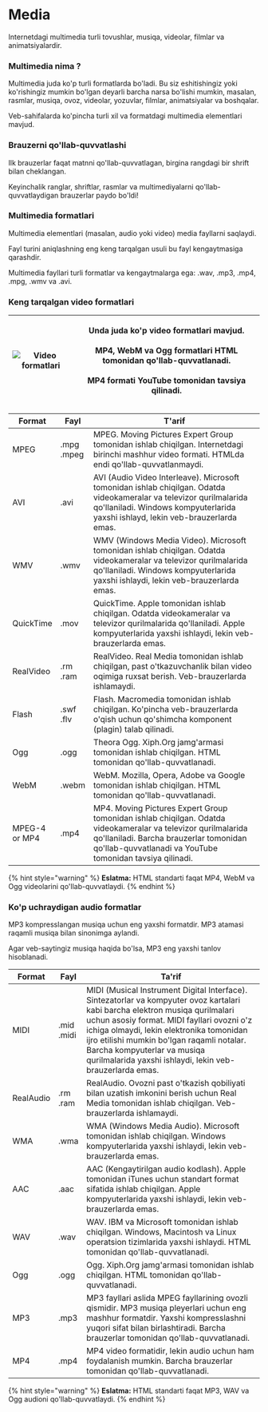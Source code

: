 # Media

Internetdagi multimedia turli tovushlar, musiqa, videolar, filmlar va animatsiyalardir.

### Multimedia nima ?

Multimedia juda ko'p turli formatlarda bo'ladi. Bu siz eshitishingiz yoki ko'rishingiz mumkin bo'lgan deyarli barcha narsa bo'lishi mumkin, masalan, rasmlar, musiqa, ovoz, videolar, yozuvlar, filmlar, animatsiyalar va boshqalar.

Veb-sahifalarda ko'pincha turli xil va formatdagi multimedia elementlari mavjud.

### Brauzerni qo'llab-quvvatlashi

Ilk brauzerlar faqat matnni qo'llab-quvvatlagan, birgina rangdagi bir shrift bilan cheklangan.

Keyinchalik ranglar, shriftlar, rasmlar va multimediyalarni qo'llab-quvvatlaydigan brauzerlar paydo bo'ldi!

### Multimedia formatlari

Multimedia elementlari (masalan, audio yoki video) media fayllarni saqlaydi.

Fayl turini aniqlashning eng keng tarqalgan usuli bu fayl kengaytmasiga qarashdir.

Multimedia fayllari turli formatlar va  kengaytmalarga ega: .wav, .mp3, .mp4, .mpg, .wmv va .avi.

### Keng tarqalgan video formatlari

| ![Video formatlari](https://www.w3schools.com/html/pic\_video.jpg) | <p>Unda juda ko'p video formatlari mavjud.<br><br>MP4, WebM va Ogg formatlari HTML tomonidan qo'llab-quvvatlanadi.<br><br>MP4 formati YouTube tomonidan tavsiya qilinadi.</p> |
| ------------------------------------------------------------------ | ----------------------------------------------------------------------------------------------------------------------------------------------------------------------------- |

| Format                  | Fayl                 | T'arif                                                                                                                                                                                                               |
| ----------------------- | -------------------- | -------------------------------------------------------------------------------------------------------------------------------------------------------------------------------------------------------------------- |
| MPEG                    | <p>.mpg<br>.mpeg</p> | MPEG. Moving Pictures Expert Group tomonidan ishlab chiqilgan. Internetdagi birinchi mashhur video formati. HTMLda endi qo'llab-quvvatlanmaydi.                                                                      |
| AVI                     | .avi                 | AVI (Audio Video Interleave). Microsoft tomonidan ishlab chiqilgan. Odatda videokameralar va televizor qurilmalarida qo'llaniladi. Windows kompyuterlarida yaxshi ishlayd, lekin veb-brauzerlarda emas.              |
| WMV                     | .wmv                 | WMV (Windows Media Video). Microsoft tomonidan ishlab chiqilgan. Odatda videokameralar va televizor qurilmalarida qo'llaniladi. Windows kompyuterlarida yaxshi ishlaydi, lekin veb-brauzerlarda emas.                |
| QuickTime               | .mov                 | QuickTime. Apple tomonidan ishlab chiqilgan. Odatda videokameralar va televizor qurilmalarida qo'llaniladi. Apple kompyuterlarida yaxshi ishlaydi, lekin veb-brauzerlarda emas.                                      |
| RealVideo               | <p>.rm<br>.ram</p>   | RealVideo. Real Media tomonidan ishlab chiqilgan, past o'tkazuvchanlik bilan video oqimiga ruxsat berish. Veb-brauzerlarda ishlamaydi.                                                                               |
| Flash                   | <p>.swf<br>.flv</p>  | Flash. Macromedia tomonidan ishlab chiqilgan. Ko'pincha veb-brauzerlarda o'qish uchun qo'shimcha komponent (plagin) talab qilinadi.                                                                                  |
| Ogg                     | .ogg                 | Theora Ogg. Xiph.Org jamg'armasi tomonidan ishlab chiqilgan. HTML tomonidan qo'llab-quvvatlanadi.                                                                                                                    |
| WebM                    | .webm                | WebM. Mozilla, Opera, Adobe va Google tomonidan ishlab chiqilgan. HTML tomonidan qo'llab-quvvatlanadi.                                                                                                               |
| <p>MPEG-4<br>or MP4</p> | .mp4                 | MP4. Moving Pictures Expert Group tomonidan ishlab chiqilgan. Odatda videokameralar va televizor qurilmalarida qo'llaniladi. Barcha brauzerlar tomonidan qo'llab-quvvatlanadi va YouTube tomonidan tavsiya qilinadi. |

{% hint style="warning" %}
**Eslatma:** HTML standarti faqat MP4, WebM va Ogg videolarini qo'llab-quvvatlaydi.
{% endhint %}

### Ko'p uchraydigan audio formatlar

MP3 kompresslangan musiqa uchun eng yaxshi formatdir. MP3 atamasi raqamli musiqa bilan sinonimga aylandi.

Agar veb-saytingiz musiqa haqida bo'lsa, MP3 eng yaxshi tanlov hisoblanadi.

| Format    | Fayl                 | Ta'rif                                                                                                                                                                                                                                                                                                                                                           |
| --------- | -------------------- | ---------------------------------------------------------------------------------------------------------------------------------------------------------------------------------------------------------------------------------------------------------------------------------------------------------------------------------------------------------------- |
| MIDI      | <p>.mid<br>.midi</p> | MIDI (Musical Instrument Digital Interface). Sintezatorlar va kompyuter ovoz kartalari kabi barcha elektron musiqa qurilmalari uchun asosiy format. MIDI fayllari ovozni o'z ichiga olmaydi, lekin elektronika tomonidan ijro etilishi mumkin bo'lgan raqamli notalar. Barcha kompyuterlar va musiqa qurilmalarida yaxshi ishlaydi, lekin veb-brauzerlarda emas. |
| RealAudio | <p>.rm<br>.ram</p>   | RealAudio. Ovozni past o'tkazish qobiliyati bilan uzatish imkonini berish uchun Real Media tomonidan ishlab chiqilgan. Veb-brauzerlarda ishlamaydi.                                                                                                                                                                                                              |
| WMA       | .wma                 | WMA (Windows Media Audio). Microsoft tomonidan ishlab chiqilgan. Windows kompyuterlarida yaxshi ishlaydi, lekin veb-brauzerlarda emas.                                                                                                                                                                                                                           |
| AAC       | .aac                 | AAC (Kengaytirilgan audio kodlash). Apple tomonidan iTunes uchun standart format sifatida ishlab chiqilgan. Apple kompyuterlarida yaxshi ishlaydi, lekin veb-brauzerlarda emas.                                                                                                                                                                                  |
| WAV       | .wav                 | WAV. IBM va Microsoft tomonidan ishlab chiqilgan. Windows, Macintosh va Linux operatsion tizimlarida yaxshi ishlaydi. HTML tomonidan qo'llab-quvvatlanadi.                                                                                                                                                                                                       |
| Ogg       | .ogg                 | Ogg. Xiph.Org jamg'armasi tomonidan ishlab chiqilgan. HTML tomonidan qo'llab-quvvatlanadi.                                                                                                                                                                                                                                                                       |
| MP3       | .mp3                 | MP3 fayllari aslida MPEG fayllarining ovozli qismidir. MP3 musiqa pleyerlari uchun eng mashhur formatdir. Yaxshi kompresslashni yuqori sifat bilan birlashtiradi. Barcha brauzerlar tomonidan qo'llab-quvvatlanadi.                                                                                                                                              |
| MP4       | .mp4                 | MP4 video formatidir, lekin audio uchun ham foydalanish mumkin. Barcha brauzerlar tomonidan qo'llab-quvvatlanadi.                                                                                                                                                                                                                                                |

{% hint style="warning" %}
**Eslatma:** HTML standarti faqat MP3, WAV va Ogg audioni qo'llab-quvvatlaydi.
{% endhint %}
